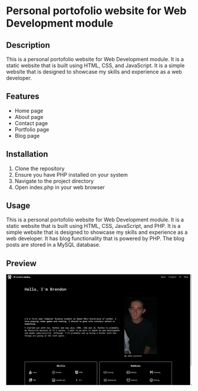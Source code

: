 # Personal portofolio website for Web Development module

## Description
This is a personal portofolio website for Web Development module. It is a static website that is built using HTML, CSS, and JavaScript. It is a simple website that is designed to showcase my skills and experience as a web developer.

## Features
- Home page
- About page
- Contact page
- Portfolio page
- Blog page

## Installation
1. Clone the repository
2. Ensure you have PHP installed on your system
3. Navigate to the project directory
4. Open index.php in your web browser

## Usage
This is a personal portofolio website for Web Development module. It is a static website that is built using HTML, CSS, JavaScript, and PHP. It is a simple website that is designed to showcase my skills and experience as a web developer. It has blog functionality that is powered by PHP. The blog posts are stored in a MySQL database.

## Preview

![image](./images/website.png)
